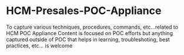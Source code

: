 # HCM-Presales-POC-Appliance
To capture various techniques, procedures, commands, etc...related to HCM POC Appliance
Content is focused on POC efforts but anything captured outside of POC that helps in learning, troubleshoting, best practices, etc... is welcome 
